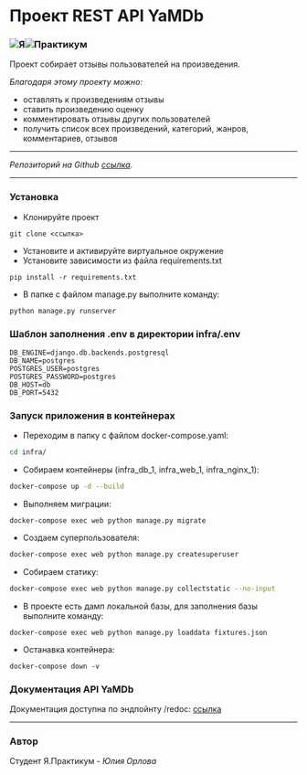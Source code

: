# Проект REST API YaMDb

### ![Я](https://yastatic.net/q/logoaas/v2/Яндекс.svg?circle=black&color=000&first=white)![Практикум](https://yastatic.net/q/logoaas/v2/Практикум.svg?color=000)

Проект собирает отзывы пользователей на произведения.

_Благодаря этому проекту можно:_

- оставлять к произведениям отзывы
- ставить произведению оценку
- комментировать отзывы других пользователей
- получить список всех произведений, категорий, жанров, комментариев, отзывов

***
_Репозиторий на Github [ссылка](https://github.com/JuliaBars/api_yamdb)._
***

### Установка

- Клонируйте проект

```
git clone <ссылка>
```

- Установите и активируйте виртуальное окружение
- Установите зависимости из файла requirements.txt

```
pip install -r requirements.txt
```

- В папке с файлом manage.py выполните команду:

```
python manage.py runserver
```

### Шаблон заполнения .env в директории infra/.env

```
DB_ENGINE=django.db.backends.postgresql
DB_NAME=postgres
POSTGRES_USER=postgres
POSTGRES_PASSWORD=postgres
DB_HOST=db
DB_PORT=5432
```

### Запуск приложения в контейнерах

- Переходим в папку с файлом docker-compose.yaml:

```bash
cd infra/
```

- Собираем контейнеры (infra_db_1, infra_web_1, infra_nginx_1):

```bash
docker-compose up -d --build
```

- Выполняем миграции:

```
docker-compose exec web python manage.py migrate
```

- Создаем суперпользователя:

```bash
docker-compose exec web python manage.py createsuperuser
```

- Собираем статику:

```bash
docker-compose exec web python manage.py collectstatic --no-input
```

- В проекте есть дамп локальной базы, для заполнения базы выполните команду:

```
docker-compose exec web python manage.py loaddata fixtures.json
```

- Останавка контейнера:

```
docker-compose down -v
```

### Документация API YaMDb

Документация доступна по эндпойнту /redoc:  [ссылка](http://localhost/redoc/)

___

### Автор

Студент Я.Практикум - _Юлия Орлова_
